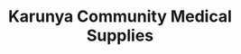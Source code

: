 ---
title: "Karunya Community Medical Supplies"
url: /trivandrum/karunya-community-medical-supplies/
shop: medical supply
---